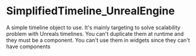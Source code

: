 # SimplifiedTimeline_UnrealEngine
A simple timeline object to use. It's mainly targeting to solve scalability problem with Unreals timelines. You can't duplicate them at runtime and they must be a component. You can't use them in widgets since they can't have components
